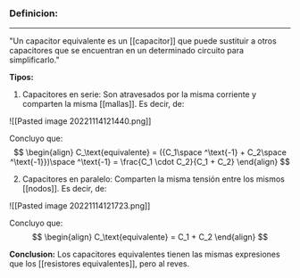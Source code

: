 ### **Definicion:** 
---
"Un capacitor equivalente es un [[capacitor]] que puede sustituir a otros capacitores que se encuentran en un determinado circuito para simplificarlo."

**Tipos:**
1. Capacitores en serie: Son atravesados por la misma corriente y comparten la misma [[mallas]].
Es decir, de:

![[Pasted image 20221114121440.png]]

Concluyo que:
$$
\begin{align}
C_\text{equivalente} = ({C_1\space ^\text{-1} + C_2\space ^\text{-1}})\space ^\text{-1} = \frac{C_1 \cdot C_2}{C_1 + C_2}
\end{align}
$$

2. Capacitores en paralelo: Comparten la misma tensión entre los mismos [[nodos]].
Es decir, de:

![[Pasted image 20221114121723.png]]

Concluyo que:
$$
\begin{align}
C_\text{equivalente} = C_1 + C_2
\end{align}
$$

**Conclusion:** Los capacitores equivalentes tienen las mismas expresiones que los [[resistores equivalentes]], pero al reves.
